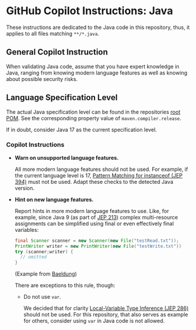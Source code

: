 # GitHub Copilot Instructions: Java

These instructions are dedicated to the Java code in this repository, thus,
it applies to all files matching `**/*.java`.

## General Copilot Instruction

When validating Java code, assume that you have expert knowledge in Java,
ranging from knowing modern language features as well as knowing about possible
security risks.

## Language Specification Level

The actual Java specification level can be found in the repositories
[root POM](../../pom.xml). See the corresponding property value of
`maven.compiler.release`.

If in doubt, consider Java 17 as the current specification level.

### Copilot Instructions

* **Warn on unsupported language features.**

  All more modern language features should not be used. For example, if
  the current language level is 17, 
  [Pattern Matching for instanceof (JEP 394)](https://openjdk.org/jeps/394)
  must not be used. Adapt these checks to the detected Java version.

* **Hint on new language features.**

  Report hints in more modern language features to use. Like, for example,
  since Java 9 (as part of [JEP 213](https://openjdk.org/jeps/213)) complex
  multi-resource assignments can be simplified using final or even effectively
  final variables:

  ```java
  final Scanner scanner = new Scanner(new File("testRead.txt"));
  PrintWriter writer = new PrintWriter(new File("testWrite.txt"))
  try (scanner;writer) {
    // omitted
  }
  ```

  (Example from [Baeldung](https://www.baeldung.com/java-try-with-resources))

  There are exceptions to this rule, though:

  * Do not use `var`.

    We decided that for clarity
    [Local-Variable Type Inference (JEP 286)](https://openjdk.org/jeps/286)
    should not be used. For this repository, that also serves as example for
    others, consider using `var` in Java code is not allowed.
